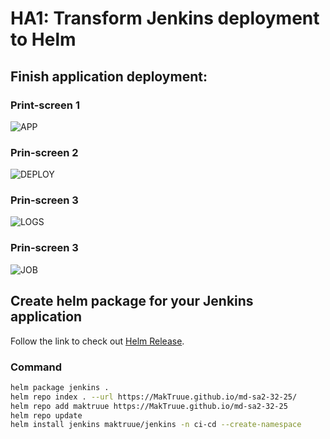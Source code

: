 # HA1: Transform Jenkins deployment to Helm

## Finish application deployment:

### Print-screen 1

![APP](https://github.com/MakTruue/sa.it-academy.by/blob/md-sa2-32-25/Ruslan_Makarevich/14.K8s.Jenkins.Install/jenkins_app.png)

### Prin-screen 2

![DEPLOY](https://github.com/MakTruue/sa.it-academy.by/blob/md-sa2-32-25/Ruslan_Makarevich/14.K8s.Jenkins.Install/jenkins_deploy.png)

### Prin-screen 3

![LOGS](https://github.com/MakTruue/sa.it-academy.by/blob/md-sa2-32-25/Ruslan_Makarevich/14.K8s.Jenkins.Install/jenkins_pod_logs.png)

### Prin-screen 3

![JOB](https://github.com/MakTruue/sa.it-academy.by/blob/md-sa2-32-25/Ruslan_Makarevich/14.K8s.Jenkins.Install/test_job_jenkins.png)

## Create helm package for your Jenkins application

Follow the link to check out [Helm Release](https://github.com/MakTruue/md-sa2-32-25/tree/helm).

### Command

```bash
helm package jenkins .
helm repo index . --url https://MakTruue.github.io/md-sa2-32-25/
helm repo add maktruue https://MakTruue.github.io/md-sa2-32-25
helm repo update
helm install jenkins maktruue/jenkins -n ci-cd --create-namespace
```


